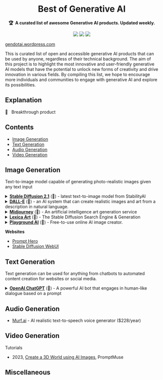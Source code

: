 <h1 align="center">
    Best of Generative AI
    <br>
</h1>

<p align="center">
    <strong>🏆&nbsp; A curated list of awesome Generative AI products. Updated weekly.</strong>
</p>

<p align="center">
    <a href="#" title="Best-of-badge"><img src="http://bit.ly/3o3EHNN"></a>
    <a href="#Contents" title="Project Count"><img src="https://img.shields.io/badge/products-awesome-blue.svg?color=5ac4bf"></a>
    <a href="#Contribution" title="Contributions are welcome"><img src="https://img.shields.io/badge/contributions-welcome-green.svg"></a>
</p>

<p>
     <a href="https://gendotai.wordpress.com/">gendotai.wordpress.com</a>
</p>

This is curated list of open and accessible generative AI products that can be used by anyone, regardless of their technical background. The aim of this project is to highlight the most innovative and user-friendly generative AI models that have the potential to unlock new forms of creativity and drive innovation in various fields. By compiling this list, we hope to encourage more individuals and communities to engage with generative AI and explore its possibilities.

## Explanation

🌟 &nbsp; Breakthrough product

## Contents

* [Image Generation](#image-generation)
* [Text Generation](#text-generation)
* [Audio Generation](#text-generation)
* [Video Generation](#text-generation)

## Image Generation

Text-to-image model capable of generating photo-realistic images given any text input

<details>
    <summary>
        <b><a href="https://stability.ai/blog/stablediffusion2-1-release7-dec-2022">Stable Diffusion 2.1</a></b>
	(🌟) - latest text-to-image model from StabilityAI
    </summary>
<br/>

* [Latest Release v2.1](https://stability.ai/blog/stablediffusion2-1-release7-dec-2022) ⏱️ Dec 2022
* [Tutorials](tutorials/stable_diffusion.md)

<br/>
</details>

<details>
    <summary>
        <b><a href="https://openai.com/product/dall-e-2">DALL-E</a></b>
	(🌟) - an AI system that can create realistic images and art from a description in natural language.
    </summary>
<br/>

* [DALL·E: Creating images from text](https://openai.com/research/dall-e) ⏱️ 2022

<br/>
</details>

<details>
    <summary>
        <b><a href="/midjourney/README.md">Midjourney</a></b>
	(🌟) - An artificial intelligence art generation service
    </summary>
<br/>

* [Prompts](/midjourney/PROMPTS.md)
* [Website](https://midjourney.com) ⏱️ Mid 2022


<br/>
</details>

<details>
    <summary>
        <b><a href="https://lexica.art/">Lexica Art</a></b>
	(🌟) - The Stable Diffusion Search Engine & Generation
    </summary>
<br/>
	
* [Website](https://lexica.art/) ⏱️ 2022

<br/>
</details>

<details>
    <summary>
        <b><a href="https://playgroundai.com/">Playground AI</a></b>
	(🌟) - Free-to-use online AI image creator. 
    </summary>
<br/>
	
* [Website](https://playgroundai.com/)

<br/>
</details>

**Websites**

* [Prompt Hero](https://prompthero.com/)
* [Stable Diffusion WebUI](https://github.com/AUTOMATIC1111/stable-diffusion-webui)

## Text Generation

Text generation can be used for anything from chatbots to automated content creation for websites or social media.

<details>
    <summary>
        <b><a href="https://chat.openai.com/chat">OpenAI ChatGPT</a></b>
	(🌟) - A powerful AI bot that engages in human-like dialogue based on a prompt
    </summary>
<br/>

* 2023, [Introducing ChatGPT and Whisper APIs](https://openai.com/blog/introducing-chatgpt-and-whisper-apis), OpenAI
* [Tutorials](tutorials/chatgpt.md)

<br/>
</details>

## Audio Generation

* [Murf.ai](https://murf.ai/) - AI realistic text-to-speech voice generator ($228/year)

## Video Generation

Tutorials

* 2023, [Create a 3D World using AI Images](https://www.youtube.com/watch?v=5ntdkwAt3Uw&ab_channel=PromptMuse), PromptMuse

## Miscellaneous
